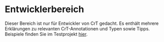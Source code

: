 # Entwicklerbereich

Dieser Bereich ist nur für Entwickler von CrT gedacht. Es enthält mehrere Erklärungen zu relevanten CrT-Annotationen und Typen sowie Tipps. Beispiele finden Sie im Testprojekt [hier](https://github.com/jaredlll08/CraftTweaker/tree/1.12/CraftTweaker2-MC1120-Tests).